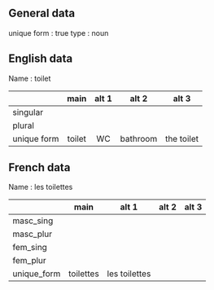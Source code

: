 ## General data

unique form : true
type : noun

## English data

Name : toilet

|             |  main  | alt 1 |  alt 2   | alt 3      |
| :---------- | :----: | :---: | :------: | ---------- |
| singular    |        |       |          |            |
| plural      |        |       |          |            |
| unique form | toilet |  WC   | bathroom | the toilet |

## French data

Name : les toilettes

|             |   main    |     alt 1     | alt 2 | alt 3 |
| :---------- | :-------: | :-----------: | :---: | :---: |
| masc_sing   |           |               |       |       |
| masc_plur   |           |               |       |       |
| fem_sing    |           |               |       |       |
| fem_plur    |           |               |       |       |
| unique_form | toilettes | les toilettes |       |       |


